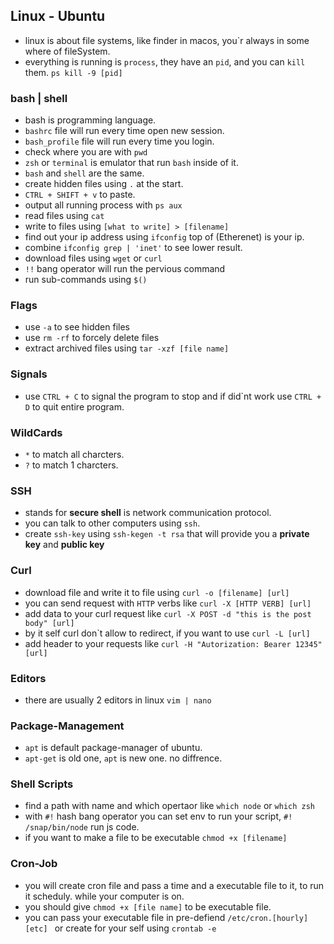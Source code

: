 ## Linux - Ubuntu
- linux is about file systems, like finder in macos, you`r always in some where of fileSystem.
- everything is running is ``process``, they have an `pid`, and you can ```kill``` them. ```ps kill -9 [pid]```
### bash | shell
- bash is programming language.
- ``bashrc`` file will run every time open new session.
- ``bash_profile`` file will run every time you login.
- check where you are with ```pwd```
- ``zsh`` or ``terminal`` is emulator that run ``bash`` inside of it.
- `bash` and `shell` are the same.
- create hidden files using ``.`` at the start.
- ```CTRL + SHIFT + v``` to paste.
- output all running process with ```ps aux```
- read files using ```cat```
- write to files using ```[what to write] > [filename]```
- find out your ip address using ```ifconfig``` top of (Etherenet) is your ip.
- combine ```ifconfig grep | 'inet'``` to see lower result.
- download files using ```wget``` or ```curl```
- ```!!``` bang operator will run the pervious command
- run sub-commands using ```$()```

### Flags
- use ``-a`` to see hidden files 
- use ```rm -rf``` to forcely delete files
- extract archived files using ```tar -xzf [file name]```

### Signals
- use ```CTRL + C``` to signal the program to stop and if did`nt work use ```CTRL + D``` to quit entire program.

### WildCards
- ```*``` to match all charcters.
- ```?``` to match 1 charcters.

### SSH
- stands for __secure shell__ is network communication protocol.
- you can talk to other computers using ```ssh```.
- create ```ssh-key``` using ```ssh-kegen -t rsa``` that will provide you a __private key__ and __public key__

### Curl
- download file and write it to file using ```curl -o [filename] [url]```
- you can send request with ``HTTP`` verbs like ```curl -X [HTTP VERB] [url]```
- add data to your curl request like ```curl -X POST -d "this is the post body" [url]```
- by it self curl don`t allow to redirect, if you want to use ```curl -L [url]```
- add header to your requests like ```curl -H "Autorization: Bearer 12345" [url]```

### Editors
- there are usually 2 editors in linux ```vim | nano```

### Package-Management
- ```apt``` is default package-manager of ubuntu.
- ```apt-get``` is old one, ```apt``` is new one. no diffrence.

### Shell Scripts
- find a path with name and which opertaor like ```which node``` or ```which zsh```
- with ```#!``` hash bang operator you can set env to run your script, ```#! /snap/bin/node``` run js code.
- if you want to make a file to be executable ```chmod +x [filename]``` 

### Cron-Job
- you will create cron file and pass a time and a executable file to it, to run it scheduly. while your computer is on.
- you should give ```chmod +x [file name]``` to be executable file.
- you can pass your executable file in pre-defiend ```/etc/cron.[hourly][etc] ``` or create for your self using ```crontab -e```
